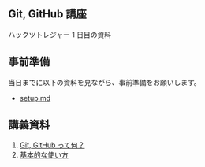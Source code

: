 ## Git, GitHub 講座

ハックツトレジャー 1 日目の資料

## 事前準備

当日までに以下の資料を見ながら、事前準備をお願いします。

- [setup.md](docs/setup.md)

## 講義資料

1. [Git, GitHub って何？](lectures/01.md)
2. [基本的な使い方](lectures/02.md)
